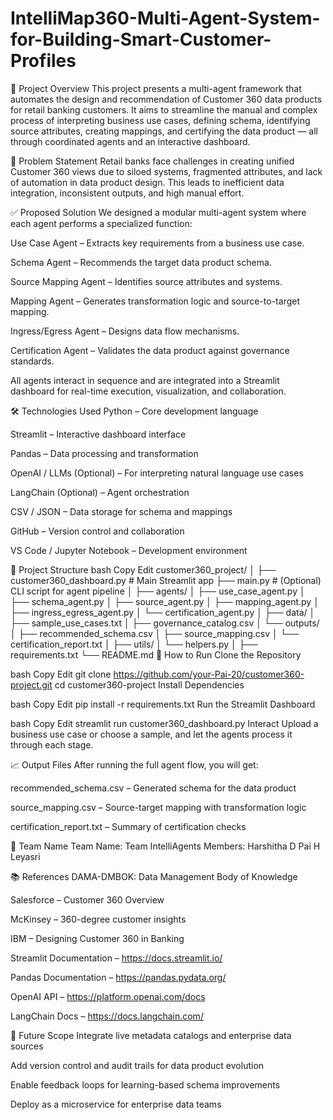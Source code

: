 # IntelliMap360-Multi-Agent-System-for-Building-Smart-Customer-Profiles
📌 Project Overview
This project presents a multi-agent framework that automates the design and recommendation of Customer 360 data products for retail banking customers. It aims to streamline the manual and complex process of interpreting business use cases, defining schema, identifying source attributes, creating mappings, and certifying the data product — all through coordinated agents and an interactive dashboard.

🧩 Problem Statement
Retail banks face challenges in creating unified Customer 360 views due to siloed systems, fragmented attributes, and lack of automation in data product design. This leads to inefficient data integration, inconsistent outputs, and high manual effort.

✅ Proposed Solution
We designed a modular multi-agent system where each agent performs a specialized function:

Use Case Agent – Extracts key requirements from a business use case.

Schema Agent – Recommends the target data product schema.

Source Mapping Agent – Identifies source attributes and systems.

Mapping Agent – Generates transformation logic and source-to-target mapping.

Ingress/Egress Agent – Designs data flow mechanisms.

Certification Agent – Validates the data product against governance standards.

All agents interact in sequence and are integrated into a Streamlit dashboard for real-time execution, visualization, and collaboration.

🛠️ Technologies Used
Python – Core development language

Streamlit – Interactive dashboard interface

Pandas – Data processing and transformation

OpenAI / LLMs (Optional) – For interpreting natural language use cases

LangChain (Optional) – Agent orchestration

CSV / JSON – Data storage for schema and mappings

GitHub – Version control and collaboration

VS Code / Jupyter Notebook – Development environment

📂 Project Structure
bash
Copy
Edit
customer360_project/
│
├── customer360_dashboard.py        # Main Streamlit app
├── main.py                         # (Optional) CLI script for agent pipeline
│
├── agents/
│   ├── use_case_agent.py
│   ├── schema_agent.py
│   ├── source_agent.py
│   ├── mapping_agent.py
│   ├── ingress_egress_agent.py
│   └── certification_agent.py
│
├── data/
│   ├── sample_use_cases.txt
│   ├── governance_catalog.csv
│   └── outputs/
│       ├── recommended_schema.csv
│       ├── source_mapping.csv
│       └── certification_report.txt
│
├── utils/
│   └── helpers.py
│
├── requirements.txt
└── README.md
🚀 How to Run
Clone the Repository

bash
Copy
Edit
git clone https://github.com/your-Pai-20/customer360-project.git
cd customer360-project
Install Dependencies

bash
Copy
Edit
pip install -r requirements.txt
Run the Streamlit Dashboard

bash
Copy
Edit
streamlit run customer360_dashboard.py
Interact
Upload a business use case or choose a sample, and let the agents process it through each stage.

📈 Output Files
After running the full agent flow, you will get:

recommended_schema.csv – Generated schema for the data product

source_mapping.csv – Source-target mapping with transformation logic

certification_report.txt – Summary of certification checks

👥 Team Name
Team Name: Team IntelliAgents
Members: Harshitha D Pai  H Leyasri

📚 References
DAMA-DMBOK: Data Management Body of Knowledge

Salesforce – Customer 360 Overview

McKinsey – 360-degree customer insights

IBM – Designing Customer 360 in Banking

Streamlit Documentation – https://docs.streamlit.io/

Pandas Documentation – https://pandas.pydata.org/

OpenAI API – https://platform.openai.com/docs

LangChain Docs – https://docs.langchain.com/

📌 Future Scope
Integrate live metadata catalogs and enterprise data sources

Add version control and audit trails for data product evolution

Enable feedback loops for learning-based schema improvements

Deploy as a microservice for enterprise data teams

